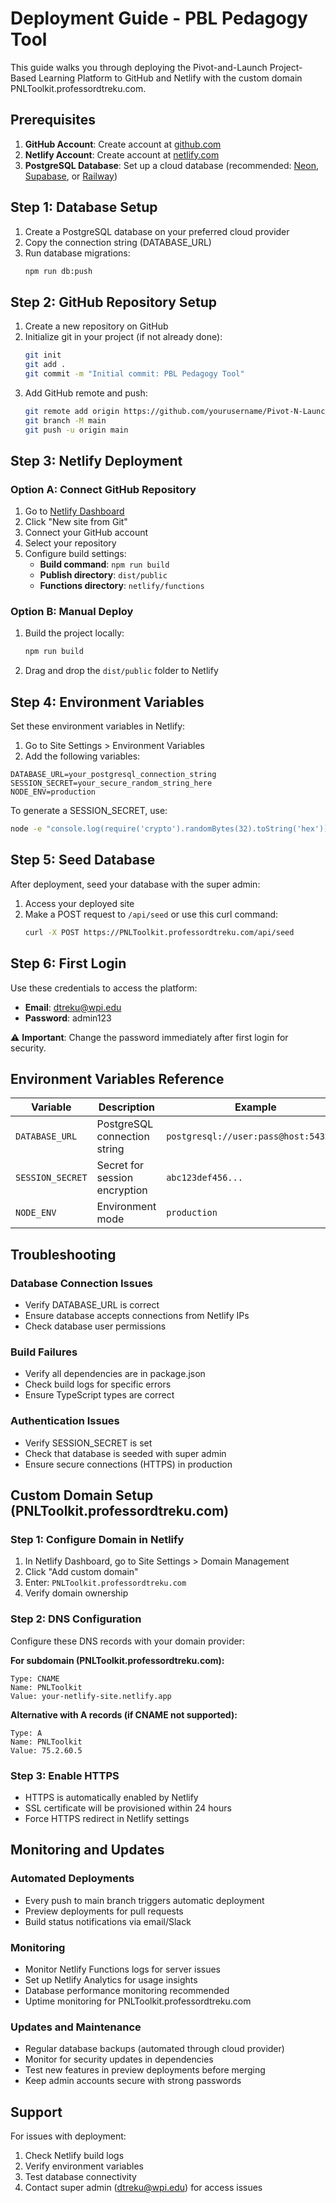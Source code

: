 # Deployment Guide - PBL Pedagogy Tool

This guide walks you through deploying the Pivot-and-Launch Project-Based Learning Platform to GitHub and Netlify with the custom domain PNLToolkit.professordtreku.com.

## Prerequisites

1. **GitHub Account**: Create account at [github.com](https://github.com)
2. **Netlify Account**: Create account at [netlify.com](https://netlify.com)
3. **PostgreSQL Database**: Set up a cloud database (recommended: [Neon](https://neon.tech), [Supabase](https://supabase.com), or [Railway](https://railway.app))

## Step 1: Database Setup

1. Create a PostgreSQL database on your preferred cloud provider
2. Copy the connection string (DATABASE_URL)
3. Run database migrations:
   ```bash
   npm run db:push
   ```

## Step 2: GitHub Repository Setup

1. Create a new repository on GitHub
2. Initialize git in your project (if not already done):
   ```bash
   git init
   git add .
   git commit -m "Initial commit: PBL Pedagogy Tool"
   ```
3. Add GitHub remote and push:
   ```bash
   git remote add origin https://github.com/yourusername/Pivot-N-Launch-PBL-Pedagogy-Tool.git
   git branch -M main
   git push -u origin main
   ```

## Step 3: Netlify Deployment

### Option A: Connect GitHub Repository
1. Go to [Netlify Dashboard](https://app.netlify.com)
2. Click "New site from Git"
3. Connect your GitHub account
4. Select your repository
5. Configure build settings:
   - **Build command**: `npm run build`
   - **Publish directory**: `dist/public`
   - **Functions directory**: `netlify/functions`

### Option B: Manual Deploy
1. Build the project locally:
   ```bash
   npm run build
   ```
2. Drag and drop the `dist/public` folder to Netlify

## Step 4: Environment Variables

Set these environment variables in Netlify:

1. Go to Site Settings > Environment Variables
2. Add the following variables:

```
DATABASE_URL=your_postgresql_connection_string
SESSION_SECRET=your_secure_random_string_here
NODE_ENV=production
```

To generate a SESSION_SECRET, use:
```bash
node -e "console.log(require('crypto').randomBytes(32).toString('hex'))"
```

## Step 5: Seed Database

After deployment, seed your database with the super admin:

1. Access your deployed site
2. Make a POST request to `/api/seed` or use this curl command:
   ```bash
   curl -X POST https://PNLToolkit.professordtreku.com/api/seed
   ```

## Step 6: First Login

Use these credentials to access the platform:
- **Email**: dtreku@wpi.edu
- **Password**: admin123

⚠️ **Important**: Change the password immediately after first login for security.

## Environment Variables Reference

| Variable | Description | Example |
|----------|-------------|---------|
| `DATABASE_URL` | PostgreSQL connection string | `postgresql://user:pass@host:5432/db` |
| `SESSION_SECRET` | Secret for session encryption | `abc123def456...` |
| `NODE_ENV` | Environment mode | `production` |

## Troubleshooting

### Database Connection Issues
- Verify DATABASE_URL is correct
- Ensure database accepts connections from Netlify IPs
- Check database user permissions

### Build Failures
- Verify all dependencies are in package.json
- Check build logs for specific errors
- Ensure TypeScript types are correct

### Authentication Issues
- Verify SESSION_SECRET is set
- Check that database is seeded with super admin
- Ensure secure connections (HTTPS) in production

## Custom Domain Setup (PNLToolkit.professordtreku.com)

### Step 1: Configure Domain in Netlify
1. In Netlify Dashboard, go to Site Settings > Domain Management
2. Click "Add custom domain"
3. Enter: `PNLToolkit.professordtreku.com`
4. Verify domain ownership

### Step 2: DNS Configuration
Configure these DNS records with your domain provider:

**For subdomain (PNLToolkit.professordtreku.com):**
```
Type: CNAME
Name: PNLToolkit
Value: your-netlify-site.netlify.app
```

**Alternative with A records (if CNAME not supported):**
```
Type: A
Name: PNLToolkit
Value: 75.2.60.5
```

### Step 3: Enable HTTPS
- HTTPS is automatically enabled by Netlify
- SSL certificate will be provisioned within 24 hours
- Force HTTPS redirect in Netlify settings

## Monitoring and Updates

### Automated Deployments
- Every push to main branch triggers automatic deployment
- Preview deployments for pull requests
- Build status notifications via email/Slack

### Monitoring
- Monitor Netlify Functions logs for server issues
- Set up Netlify Analytics for usage insights
- Database performance monitoring recommended
- Uptime monitoring for PNLToolkit.professordtreku.com

### Updates and Maintenance
- Regular database backups (automated through cloud provider)
- Monitor for security updates in dependencies
- Test new features in preview deployments before merging
- Keep admin accounts secure with strong passwords

## Support

For issues with deployment:
1. Check Netlify build logs
2. Verify environment variables
3. Test database connectivity
4. Contact super admin (dtreku@wpi.edu) for access issues